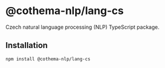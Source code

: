 # @cothema-nlp/lang-cs

Czech natural language processing (NLP) TypeScript package.

## Installation

```bash
npm install @cothema-nlp/lang-cs
```

